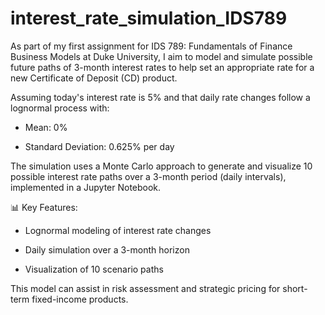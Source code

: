 # interest_rate_simulation_IDS789
As part of my first assignment for IDS 789: Fundamentals of Finance Business Models at Duke University, I aim to model and simulate possible future paths of 3-month interest rates to help set an appropriate rate for a new Certificate of Deposit (CD) product. 

Assuming today's interest rate is 5% and that daily rate changes follow a lognormal process with:

- Mean: 0%

- Standard Deviation: 0.625% per day

The simulation uses a Monte Carlo approach to generate and visualize 10 possible interest rate paths over a 3-month period (daily intervals), implemented in a Jupyter Notebook.

📊 Key Features:

- Lognormal modeling of interest rate changes

- Daily simulation over a 3-month horizon

- Visualization of 10 scenario paths

This model can assist in risk assessment and strategic pricing for short-term fixed-income products.
